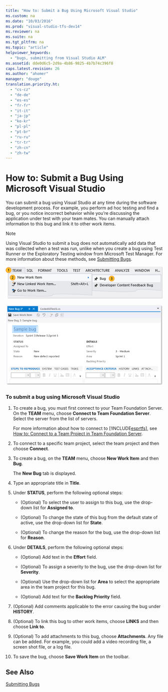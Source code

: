 ```yaml
---
title: "How to: Submit a Bug Using Microsoft Visual Studio"
ms.custom: na
ms.date: "10/03/2016"
ms.prod: "visual-studio-tfs-dev14"
ms.reviewer: na
ms.suite: na
ms.tgt_pltfrm: na
ms.topic: "article"
helpviewer_keywords: 
  - "bugs, submitting from Visual Studio ALM"
ms.assetid: dde0d6c5-2d9a-4b86-9825-4b7b74c396f8
caps.latest.revision: 26
ms.author: "ahomer"
manager: "douge"
translation.priority.ht: 
  - "cs-cz"
  - "de-de"
  - "es-es"
  - "fr-fr"
  - "it-it"
  - "ja-jp"
  - "ko-kr"
  - "pl-pl"
  - "pt-br"
  - "ru-ru"
  - "tr-tr"
  - "zh-cn"
  - "zh-tw"
---
```

# How to: Submit a Bug Using Microsoft Visual Studio
You can submit a bug using Visual Studio at any time during the software development process. For example, you perform ad hoc testing and find a bug, or you notice incorrect behavior while you’re discussing the application under test with your team mates. You can manually attach information to this bug and link it to other work items.  
  
> [!NOTE]
>  Using Visual Studio to submit a bug does not automatically add data that was collected when a test was run, unlike when you create a bug using Test Runner or the Exploratory Testing window from Microsoft Test Manager. For more information about these methods, see [Submitting Bugs](../test_notintoc/submitting-bugs-in-microsoft-test-manager.md).  
  
 ![Create bug in Visual Studio](../test/media/vs_createbug1.png "VS_CreateBug1")  
  
 ![New bug form in Vsual Studio](../test/media/vs_createbug2.png "VS_CreateBug2")  
  
### To submit a bug using Microsoft Visual Studio  
  
1.  To create a bug, you must first connect to your Team Foundation Server. On the **TEAM** menu, choose **Connect to Team Foundation Server**. Select the server from the list of servers.  
  
     For more information about how to connect to [!INCLUDE[esprtfs](../codequality/includes/esprtfs_md.md)], see [How to: Connect to a Team Project in Team Foundation Server](http://msdn.microsoft.com/en-us/25b3fe4f-ee89-4b58-ba19-4c94a47636a6).  
  
2.  To connect to a specific team project, select the team project and then choose **Connect**.  
  
3.  To create a bug, on the **TEAM** menu, choose **New Work Item** and then **Bug**.  
  
     The **New Bug** tab is displayed.  
  
4.  Type an appropriate title in **Title**.  
  
5.  Under **STATUS**, perform the following optional steps:  
  
    -   (Optional) To select the user to assign to this bug, use the drop-down list for **Assigned to**.  
  
    -   (Optional) To change the state of this bug from the default state of active, use the drop-down list for **State**.  
  
    -   (Optional) To change the reason for the bug, use the drop-down list for **Reason**.  
  
6.  Under **DETAILS**, perform the following optional steps:  
  
    -   (Optional) Add text in the **Effort** field.  
  
    -   (Optional) To assign a severity to the bug, use the drop-down list for **Severity**.  
  
    -   (Optional) Use the drop-down list for **Area** to select the appropriate area in the team project for this bug.  
  
    -   (Optional) Add text for the **Backlog Priority** field.  
  
7.  (Optional) Add comments applicable to the error causing the bug under **HISTORY**.  
  
8.  (Optional) To link this bug to other work items, choose **LINKS** and then choose **Link to**.  
  
9. (Optional) To add attachments to this bug, choose **Attachments**. Any file can be added. For example, you could add a video recording file, a screen shot file, or a log file.  
  
10. To save the bug, choose **Save Work Item** on the toolbar.  
  
## See Also  
 [Submitting Bugs](../test_notintoc/submitting-bugs-in-microsoft-test-manager.md)